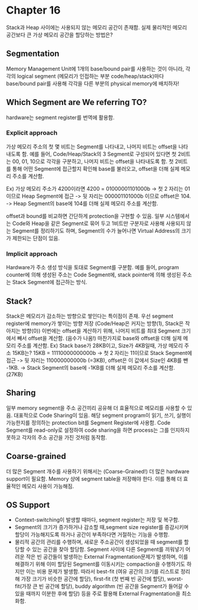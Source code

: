 # Chapter 16

Stack과 Heap 사이에는 사용되지 않는 메모리 공간이 존재함. 실제 물리적인 메모리 공간보다 큰 가상 메모리 공간을 할당하는 방법은?

## Segmentation

Memory Management Unit에 1개의 base/bound pair를 사용하는 것이 아니라, 각각의 logical segment (메모리가 인접하는 부분 code/heap/stack)마다 base/bound pair를 사용해 각각을 다른 부분의 physical memory에 배치하자!

## Which Segment are We referring TO?

hardware는 segment register를 번역에 활용함.

### Explicit approach

가상 메모리 주소의 첫 몇 비트는 Segment를 나타내고, 나머지 비트는 offset을 나타내도록 함.
예를 들어, Code/Heap/Stack의 3 Segment로 구성되어 있다면 첫 2비트는 00, 01, 10으로 각각을 구분하고, 나머지 비트는 offset을 나타내도록 함.
첫 2비트를 통해 어떤 Segment에 접근할지 확인해 base를 불러오고, offset을 더해 실제 메모리 주소를 계산함.

Ex) 가상 메모리 주소가 4200이라면
4200 = 01000001101000b
-> 첫 2 자리는 01이므로 Heap Segment에 접근
-> 뒷 자리는 000001101000b 이므로 offset은 104.
-> Heap Segment의 base에 104를 더해 실제 메모리 주소를 계산함.

offset과 bound를 비교하면 간단하게 protection을 구현할 수 있음.
일부 시스템에서는 Code와 Heap을 같은 Segment로 묶어 두고 1비트만 구분자로 사용해 사용되지 않는 Segment를 정리하기도 하며, Segment의 수가 늘어나면 Virtual Address의 크기가 제한되는 단점이 있음.

### Implicit approach

Hardware가 주소 생성 방식을 토대로 Segment를 구분함. 예를 들어, program counter에 의해 생성된 주소는 Code Segment에, stack pointer에 의해 생성된 주소는 Stack Segment에 접근하는 방식.

## Stack?

Stack은 메모리가 감소하는 방향으로 쌓인다는 특이점이 존재.
우선 segment register에 memory가 쌓이는 방향 저장 (Code/Heap은 커지는 방향(1), Stack은 작아지는 방향(0))
이번에는 offset을 계산하기 위해, 나머지 비트를 최대 Segment 크기에서 빼서 offset을 계산함. (음수가 나옴!)
마찬가지로 base와 offset을 더해 실제 메모리 주소를 계산함.
Ex) Stack base가 28KB이고, Size가 4KB일때, 가상 메모리 주소 15KB는?
15KB = 11110000000000b
-> 첫 2 자리는 11이므로 Stack Segment에 접근
-> 뒷 자리는 110000000000b (=3KB), offset은 이 값에서 Size인 4KB를 뺀 -1KB.
-> Stack Segment의 base에 -1KB를 더해 실제 메모리 주소를 계산함. (27KB)

## Sharing

일부 memory segment을 주소 공간끼리 공유해 더 효율적으로 메모리를 사용할 수 있음. 대표적으로 Code Sharing이 있음.
해당 segment program이 읽기, 쓰기, 실행이 가능한지를 정의하는 protection bit를 Segment Register에 사용함.
Code Segment를 read-only로 설정하여 code sharing을 하면 process는 그를 인지하지 못하고 각자의 주소 공간을 가진 것처럼 동작함.

## Coarse-grained

더 많은 Segment 개수를 사용하기 위해서는 (Coarse-Grained!) 더 많은 hardware support이 필요함. Memory 상에 segment table을 저장해야 한다. 이를 통해 더 효율적인 메모리 사용이 가능해짐.

## OS Support

- Context-switching이 발생할 때마다, segment register는 저장 및 복구함.
- Segment의 크기가 증가하거나 감소할 때,segment size register를 증감시키며 할당이 가능해지도록 하거나 공간이 부족하다면 거절하는 기능을 수행함.
- 물리적 공간의 관리를 수행하며, 새로운 주소공간이 생성되었을 때 segment를 할당할 수 있는 공간을 찾아 할당함. Segment 사이에 다른 Segment를 끼워넣기 어려운 작은 빈 공간들이 발생하는 External Fragmentation문제가 발생하며, 이를 해결하기 위해 이미 할당된 Segment를 이동시키는 compaction을 수행하기도 하지만 이는 비용 문제가 발생함. 따라서 best-fit (여유 공간의 크기를 리스트로 정리해 가장 크기가 비슷한 공간에 할당), first-fit (첫 번째 빈 공간에 할당), worst-fit(가장 큰 빈 공간에 할당), buddy algorithm (빈 공간을 Segment가 들어갈 수 있을 때까지 이분한 후에 할당) 등을 주로 활용해 External Fragmentation을 최소화함.
